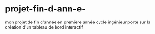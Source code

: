 # projet-fin-d-ann-e-
mon projet de fin d'année en première année cycle ingénieur porte sur la création d'un tableau de bord interactif   
